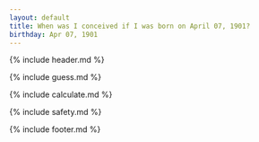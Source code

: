```yaml
---
layout: default
title: When was I conceived if I was born on April 07, 1901?
birthday: Apr 07, 1901
---
```


{% include header.md %}

{% include guess.md %}

{% include calculate.md %}

{% include safety.md %}

{% include footer.md %}



